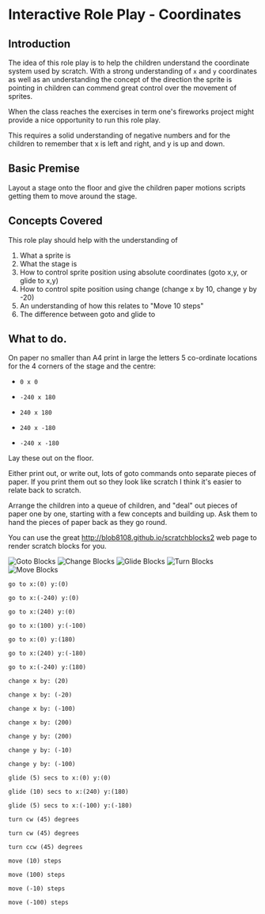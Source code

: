 # Interactive Role Play - Coordinates

## Introduction

The idea of this role play is to help the children understand the coordinate system used by scratch. With a strong understanding of `x` and `y` coordinates as well as an understanding the concept of the direction the sprite is pointing in children can commend great control over the movement of sprites.

When the class reaches the exercises in term one's fireworks project might provide a nice opportunity to run this role play.

This requires a solid understanding of negative numbers and for the children to remember that x is left and right, and y is up and down.

## Basic Premise

Layout a stage onto the floor and give the children paper motions scripts getting them to move around the stage.

## Concepts Covered

This role play should help with the understanding of

1. What a sprite is
2. What the stage is
3. How to control sprite position using absolute coordinates (goto x,y, or glide to x,y)
4. How to control spite position using change (change x by 10, change y by -20)
5. An understanding of how this relates to "Move 10 steps"
6. The difference between goto and glide to

## What to do.

On paper no smaller than A4 print in large the letters 5 co-ordinate locations for the 4 corners of the stage and the centre:

* `0 x 0`

* `-240 x 180`

* `240 x 180`
* `240 x -180`
* `-240 x -180`

Lay these out on the floor.

Either print out, or write out, lots of goto commands onto separate pieces of paper. If you print them out so they look like scratch I think it's easier to relate back to scratch.

Arrange the children into a queue of children, and "deal" out pieces of paper one by one, starting with a few concepts and building up. Ask them to hand the pieces of paper back as they go round.

You can use the great <http://blob8108.github.io/scratchblocks2> web page to render scratch blocks for you.

![Goto Blocks](goto_blocks.png) ![Change Blocks](change_blocks.png) ![Glide Blocks](glide_blocks.png) ![Turn Blocks](turn_blocks.png) ![Move Blocks](move_blocks.png)

    go to x:(0) y:(0)
    
    go to x:(-240) y:(0)
    
    go to x:(240) y:(0)
    
    go to x:(100) y:(-100)
    
    go to x:(0) y:(180)
    
    go to x:(240) y:(-180)
    
    go to x:(-240) y:(180)
    
    change x by: (20)
    
    change x by: (-20)
    
    change x by: (-100)
    
    change x by: (200)
    
    change y by: (200)
    
    change y by: (-10)
    
    change y by: (-100)
    
    glide (5) secs to x:(0) y:(0)
    
    glide (10) secs to x:(240) y:(180)
    
    glide (5) secs to x:(-100) y:(-180)
    
    turn cw (45) degrees
    
    turn cw (45) degrees
    
    turn ccw (45) degrees
    
    move (10) steps
    
    move (100) steps
    
    move (-10) steps
    
    move (-100) steps